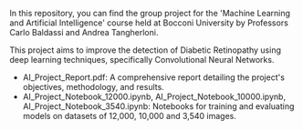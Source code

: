 In this repository, you can find the group project for the 'Machine Learning and Artificial Intelligence' course held at Bocconi University by Professors Carlo Baldassi and Andrea Tangherloni.


This project aims to improve the detection of Diabetic Retinopathy using deep learning techniques, specifically Convolutional Neural Networks.

- AI_Project_Report.pdf: A comprehensive report detailing the project's objectives, methodology, and results.
- AI_Project_Notebook_12000.ipynb, AI_Project_Notebook_10000.ipynb, AI_Project_Notebook_3540.ipynb: Notebooks for training and evaluating models on datasets of 12,000, 10,000 and 3,540 images.
